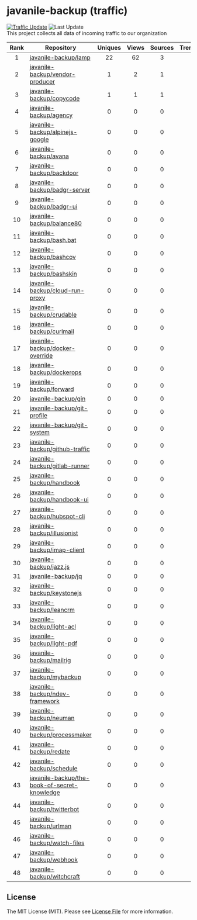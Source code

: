 # javanile-backup (traffic)
[![Traffic Update](https://github.com/javanile/github-traffic/actions/workflows/update.yml/badge.svg)](https://github.com/javanile/github-traffic/actions/workflows/update.yml)
![Last Update](https://img.shields.io/badge/Last%20Update-2025--01--19%2008%3A25%3A34%20UTC-blue)  
This project collects all data of incoming traffic to our organization  

| Rank | Repository | Uniques | Views | Sources | Trend |
|:----:|------------|:-----:|:-------:|:-------:|:-----:|
| 1 | [javanile-backup/lamp](https://github.com/javanile-backup/lamp) | 22 | 62 | 3 |  |
| 2 | [javanile-backup/vendor-producer](https://github.com/javanile-backup/vendor-producer) | 1 | 2 | 1 |  |
| 3 | [javanile-backup/copycode](https://github.com/javanile-backup/copycode) | 1 | 1 | 1 |  |
| 4 | [javanile-backup/agency](https://github.com/javanile-backup/agency) | 0 | 0 | 0 |  |
| 5 | [javanile-backup/alpinejs-google](https://github.com/javanile-backup/alpinejs-google) | 0 | 0 | 0 |  |
| 6 | [javanile-backup/avana](https://github.com/javanile-backup/avana) | 0 | 0 | 0 |  |
| 7 | [javanile-backup/backdoor](https://github.com/javanile-backup/backdoor) | 0 | 0 | 0 |  |
| 8 | [javanile-backup/badgr-server](https://github.com/javanile-backup/badgr-server) | 0 | 0 | 0 |  |
| 9 | [javanile-backup/badgr-ui](https://github.com/javanile-backup/badgr-ui) | 0 | 0 | 0 |  |
| 10 | [javanile-backup/balance80](https://github.com/javanile-backup/balance80) | 0 | 0 | 0 |  |
| 11 | [javanile-backup/bash.bat](https://github.com/javanile-backup/bash.bat) | 0 | 0 | 0 |  |
| 12 | [javanile-backup/bashcov](https://github.com/javanile-backup/bashcov) | 0 | 0 | 0 |  |
| 13 | [javanile-backup/bashskin](https://github.com/javanile-backup/bashskin) | 0 | 0 | 0 |  |
| 14 | [javanile-backup/cloud-run-proxy](https://github.com/javanile-backup/cloud-run-proxy) | 0 | 0 | 0 |  |
| 15 | [javanile-backup/crudable](https://github.com/javanile-backup/crudable) | 0 | 0 | 0 |  |
| 16 | [javanile-backup/curlmail](https://github.com/javanile-backup/curlmail) | 0 | 0 | 0 |  |
| 17 | [javanile-backup/docker-override](https://github.com/javanile-backup/docker-override) | 0 | 0 | 0 |  |
| 18 | [javanile-backup/dockerops](https://github.com/javanile-backup/dockerops) | 0 | 0 | 0 |  |
| 19 | [javanile-backup/forward](https://github.com/javanile-backup/forward) | 0 | 0 | 0 |  |
| 20 | [javanile-backup/gin](https://github.com/javanile-backup/gin) | 0 | 0 | 0 |  |
| 21 | [javanile-backup/git-profile](https://github.com/javanile-backup/git-profile) | 0 | 0 | 0 |  |
| 22 | [javanile-backup/git-system](https://github.com/javanile-backup/git-system) | 0 | 0 | 0 |  |
| 23 | [javanile-backup/github-traffic](https://github.com/javanile-backup/github-traffic) | 0 | 0 | 0 |  |
| 24 | [javanile-backup/gitlab-runner](https://github.com/javanile-backup/gitlab-runner) | 0 | 0 | 0 |  |
| 25 | [javanile-backup/handbook](https://github.com/javanile-backup/handbook) | 0 | 0 | 0 |  |
| 26 | [javanile-backup/handbook-ui](https://github.com/javanile-backup/handbook-ui) | 0 | 0 | 0 |  |
| 27 | [javanile-backup/hubspot-cli](https://github.com/javanile-backup/hubspot-cli) | 0 | 0 | 0 |  |
| 28 | [javanile-backup/illusionist](https://github.com/javanile-backup/illusionist) | 0 | 0 | 0 |  |
| 29 | [javanile-backup/imap-client](https://github.com/javanile-backup/imap-client) | 0 | 0 | 0 |  |
| 30 | [javanile-backup/jazz.js](https://github.com/javanile-backup/jazz.js) | 0 | 0 | 0 |  |
| 31 | [javanile-backup/jq](https://github.com/javanile-backup/jq) | 0 | 0 | 0 |  |
| 32 | [javanile-backup/keystonejs](https://github.com/javanile-backup/keystonejs) | 0 | 0 | 0 |  |
| 33 | [javanile-backup/leancrm](https://github.com/javanile-backup/leancrm) | 0 | 0 | 0 |  |
| 34 | [javanile-backup/light-acl](https://github.com/javanile-backup/light-acl) | 0 | 0 | 0 |  |
| 35 | [javanile-backup/light-pdf](https://github.com/javanile-backup/light-pdf) | 0 | 0 | 0 |  |
| 36 | [javanile-backup/mailrig](https://github.com/javanile-backup/mailrig) | 0 | 0 | 0 |  |
| 37 | [javanile-backup/mybackup](https://github.com/javanile-backup/mybackup) | 0 | 0 | 0 |  |
| 38 | [javanile-backup/ndev-framework](https://github.com/javanile-backup/ndev-framework) | 0 | 0 | 0 |  |
| 39 | [javanile-backup/neuman](https://github.com/javanile-backup/neuman) | 0 | 0 | 0 |  |
| 40 | [javanile-backup/processmaker](https://github.com/javanile-backup/processmaker) | 0 | 0 | 0 |  |
| 41 | [javanile-backup/redate](https://github.com/javanile-backup/redate) | 0 | 0 | 0 |  |
| 42 | [javanile-backup/schedule](https://github.com/javanile-backup/schedule) | 0 | 0 | 0 |  |
| 43 | [javanile-backup/the-book-of-secret-knowledge](https://github.com/javanile-backup/the-book-of-secret-knowledge) | 0 | 0 | 0 |  |
| 44 | [javanile-backup/twitterbot](https://github.com/javanile-backup/twitterbot) | 0 | 0 | 0 |  |
| 45 | [javanile-backup/urlman](https://github.com/javanile-backup/urlman) | 0 | 0 | 0 |  |
| 46 | [javanile-backup/watch-files](https://github.com/javanile-backup/watch-files) | 0 | 0 | 0 |  |
| 47 | [javanile-backup/webhook](https://github.com/javanile-backup/webhook) | 0 | 0 | 0 |  |
| 48 | [javanile-backup/witchcraft](https://github.com/javanile-backup/witchcraft) | 0 | 0 | 0 |  |
## License
The MIT License (MIT). Please see [License File](LICENSE) for more information.
